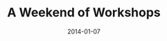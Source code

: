 ---
subheader: ''
description: "<p><span class=\"small_text_a\">Every quarter, Workshops give student\
  \ directors the opportunity to stage big ideas in small ways. Productions are always\
  \ constrained technically, but this quarter the focus is on other forms of constraint.\
  \ Kayla Mathisen directs <em>No Exit</em> by Jean-Paul Sartre, where hell is a room\
  \ full of strangers who may not be so strange. Maria Decker presents David Ives'\
  \ <em>Sure Thing</em>, the tale of a romance which developes exactly according to\
  \ plan. And <em>Springwood Centeral Honors Society</em> is a play written and directed\
  \ by Christopher Deakin, about a student trapped in their diary and in the world\
  \ of their youth.</span><br/>\n\_</p><p>by\_<strong>Jean-Paul Sartre</strong><br/>\n\
  directed by\_<strong>Kayla Mathisen</strong></p> <p>by\_<strong>David Ives</strong><br/>\n\
  directed by\_<strong>Maria Decker</strong></p> <p><span>written and directed by\_\
  </span><strong>Chris Deakin</strong></p> <p><strong>Ian Chronis</strong> (Garcin)\
  \ is a second-year Chemistry major in the College.\_ He previously appeared in University\
  \ Theater's<em> The Doctor and Ariel in The Tempest</em> (Caliban) and CES's <em>Oedipus</em>\
  \ (Creon).</p> <p><strong>Clair Fuller</strong> (Estelle) is a second-year in the\
  \ College majoring in Gender &amp; Sexuality Studies and English. She appeared in\
  \ the Spring 2013 production of <em>The Vagina Monologues</em>.</p><p><strong>Emma\
  \ Pauly </strong>(Inez) is a second-year TAPS major in the College. She has previously\
  \ appeared in last year's <em>Lysistrata</em> (Calonike) and has assistant directed\
  \ last year's <em>The Merchant of Venice</em> and this year's Commedia extravaganza.</p>\
  \ <p><strong>Kayla Mathisen</strong> (Director) is a second-year in the College.</p>\
  \ <p><strong>Caety Klingman</strong> (Stage Manager) is a third-year English major\
  \ and Cinema &amp; Media Studies minor in the College. She has previously stage\
  \ managed a <em>Top Girls</em> workshop, assistant stage managed <em>The Lion in\
  \ Winter</em>, and assistant production managed <em>True West</em>. She has also\
  \ served as a master painter for <em>The Drowsy Chaperone</em>, an actress for <em>The\
  \ Vagina Monologues</em>, and an actress and writer for new work pieces.</p> <p><strong>Chase\
  \ Woods</strong> (Bill) is a first-year student at UChicago. He is undecided but\
  \ considering a dual major in TAPS and Public Policy. This is his first UT performance\
  \ and he could not be any more excited.</p><p><strong>Sydelle Keisler </strong>(Betty)\
  \ is a first-year prospective English major at the University of Chicago. She is\
  \ very excited to perform in her first University Theater production!</p> <p><strong>Maria\
  \ Decker</strong> (Director) is a third-year Math major.\_ She has previously worked\
  \ on <a href=\"/shows/you-it\"><em>As You Like It</em></a> (Stage Manager) and <em>The\
  \ Story of the Twelve Dancing Princesses</em> (Stage Manager).\_ She is also currently\
  \ props designing for <em>A Midsummer Night's Dream</em>, opening later this season.\
  \ <em>Sure Thing</em> is her sixth UT show and her directorial debut.</p><p><strong>Margeaux\
  \ Perkins </strong>(Stage Manager) is a third-year TAPS and English major with a\
  \ minor in German. She's directed and acted in several UT productions. This is her\
  \ first time stage managing.</p><p><strong>Alex Morales</strong> (Simon Barr) is\
  \ a first-year in the College, and is making his stage debut in <em>Springwood Central\
  \ Honors Society</em> as the text-obsessed Simon Barr. Hailing from North Carolina,\
  \ he is at UChicago studying Psychology and TAPS.</p><p><strong>Jackson Ruzzo</strong>\
  \ (Justin) is a first-year Physics major. He makes his first UT appearance in <em>Springwood\
  \ Central Honors Society</em>.</p><p><strong>David Jaffe </strong>(The Janitor)\
  \ is a second-year Classics major. He has previously appeared in Theater[24].</p><p><strong>Chris\
  \ Deakin</strong> (Director) is a third year studying Theater and Performance. His\
  \ credits include <em>The Glass Menagerie</em> (Tom), <a href=\"http://arts.uchicago.edu/house-yes\"\
  ><em>The House of Yes</em></a> (Marty), <a href=\"http://arts.uchicago.edu/hedda-gabler\"\
  ><em>Hedda Gabler</em></a> (Lovborg), and High School (Various).</p><p><strong>Rebecca\
  \ Edwards</strong> (Stage Manager) is a third-year Gender and Sexuality Studies\
  \ major in the College, with a minor in English and Creative Writing. This is her\
  \ first (wonderful) time being involved in UT, though her previous directing credits\
  \ include <em>Sorry Wrong Number</em>,\_ <em>Sure Thing</em>, <em>The Love Course</em>,\
  \ and other original sketches.</p><p><strong>Ben Sulser </strong>(Production Manager)\
  \ is a second-year Biology major in the College. He has previously worked on the\
  \ previous UT productions of <em>Hotel Nepenthe</em> and <a href=\"/shows/hamletmachine\"\
  ><em>The Hamletmachine</em></a> as a Stage Manager, and also performed in CES' <em>'Tis\
  \ Pity She's a Whore</em> (Bergetto).</p><p>\_</p>"
slug: winter-weekend-workshops
title: A Weekend of Workshops
layout: show-info
quarter: winter
year: 2014
season: 2013-2014 Shows
date: 2014-01-07

---
